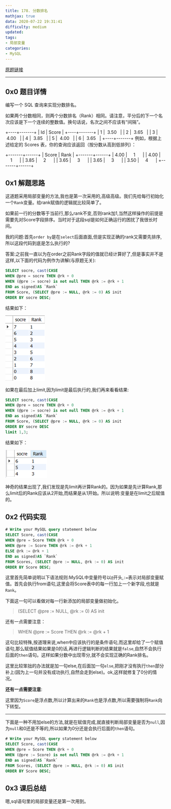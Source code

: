```yaml
---
title: 178. 分数排名
mathjax: true
data: 2020-07-22 19:31:41
difficulty: medium
updated:
tags:
- 局部变量
categories:
- MySQL
---
```


[原题链接](https://leetcode-cn.com/problems/rank-scores/)

---

## 0x0 题目详情

编写一个 SQL 查询来实现分数排名。

如果两个分数相同，则两个分数排名（Rank）相同。请注意，平分后的下一个名次应该是下一个连续的整数值。换句话说，名次之间不应该有“间隔”。

+----+-------+
| Id | Score |
+----+-------+
| 1  | &nbsp;3.50&nbsp;&nbsp;  |
| 2  | &nbsp;3.65&nbsp;&nbsp;  |
| 3  | &nbsp;4.00&nbsp;&nbsp;  |
| 4  | &nbsp;3.85&nbsp;&nbsp;  |
| 5  | &nbsp;4.00&nbsp;&nbsp;  |
| 6  | &nbsp;3.65&nbsp;&nbsp;  |
+----+-------+
例如，根据上述给定的 Scores 表，你的查询应该返回（按分数从高到低排列）：

+-------+------+
| Score | Rank |
+-------+------+
| 4.00  | &nbsp;&nbsp;&nbsp;&nbsp;1&nbsp;&nbsp;&nbsp;&nbsp;&nbsp;&nbsp;|
| 4.00  | &nbsp;&nbsp;&nbsp;&nbsp;1&nbsp;&nbsp;&nbsp;&nbsp;&nbsp;&nbsp;|
| 3.85  | &nbsp;&nbsp;&nbsp;&nbsp;2&nbsp;&nbsp;&nbsp;&nbsp;&nbsp;&nbsp;|
| 3.65  | &nbsp;&nbsp;&nbsp;&nbsp;3&nbsp;&nbsp;&nbsp;&nbsp;&nbsp;&nbsp;|
| 3.65  | &nbsp;&nbsp;&nbsp;&nbsp;3&nbsp;&nbsp;&nbsp;&nbsp;&nbsp;&nbsp;|
| 3.50  | &nbsp;&nbsp;&nbsp;&nbsp;4&nbsp;&nbsp;&nbsp;&nbsp;&nbsp;&nbsp;|
+-------+------+


## 0x1 解题思路

这道题采用局部变量的方法,我也是第一次采用的,高级高级。我们先给每行初始化一个`Rank`变量。给rank赋值的逻辑就比较简单了。

如果前一行的分数等于当前行,那么rank不变,否则rank加1,当然这样操作的前提是需要先对Score字段排序。当时对于这段sql是如何正确运行的困扰了我很长时间。

我的问题:首先`order by`是在`select`后面直面,但是实现正确的rank又需要先排序,所以这段代码到底是怎么执行的?

答案:之前我一直以为在order之前Rank字段的值就已经计算好了,但是事实并不是这样,以下面的代码为例作为讲解(与原题无关):

``` sql
SELECT socre, cast(CASE
WHEN @pre = socre THEN @rk + 0
WHEN (@pre := socre) is not null THEN @rk := @rk + 1
END as signed)AS `Rank`
FROM Score, (SELECT @pre := NULL, @rk := 0) AS init
ORDER BY socre DESC;
```
结果如下：

![178-no-limit](images/178-no-limit.png)

如果在最后加上limit,因为limit是最后执行的,我们再来看看结果:

``` sql
SELECT socre, cast(CASE
WHEN @pre = socre THEN @rk + 0
WHEN (@pre := socre) is not null THEN @rk := @rk + 1
END as signed)AS `Rank`
FROM Score, (SELECT @pre := NULL, @rk := 0) AS init
ORDER BY socre DESC
limit 1,3;
```

结果如下：

![178-with-limit](images/178-limit.png)

神奇的结果出现了,我们发现是先limit再计算Rank的。因为如果是先计算Rank,那么limit后的Rank应该从2开始,而结果是从1开始。所以说明:变量是在limit之后赋值的。


## 0x2 代码实现

``` sql
# Write your MySQL query statement below
SELECT Score, cast(CASE
WHEN @pre = Score THEN @rk + 0
WHEN @pre := Score THEN @rk := @rk + 1
ELSE @rk := @rk + 1
END as signed)AS `Rank`
FROM Scores, (SELECT @pre := NULL, @rk := 0) AS init
ORDER BY Score DESC;
```

这里首先简单说明以下语法规则:MySQL中变量符号以`@`开头,`:=`表示对局部变量赋值。首先会执行from语句,这里会将Score表中的每一行加上一个新字段,也就是`Rank`。

下面这一句可以看做对每一行新添加的局部变量做初始化。
>(SELECT @pre := NULL, @rk := 0) AS init

还有一点需要注意：

>WHEN @pre := Score THEN @rk := @rk + 1

这句比较特殊,按道理来说,when中应该执行的是条件语句,而这里却给了一个赋值语句,那么赋值结果如果是0的话,再进行逻辑判断的结果就是`false`,自然不会执行后面的`then`语句。这样如果分数中出现零分,就不会实现正确的Rank排名。

这里比较笨拙的办法就是加一句else,在后面加一句`else`,把刚才没有执行`then`部分补上(因为上一句并没有成功执行,自然会走到else)。ok,这样就修复了0分的情况。

**还有一点需要注意**:

这里因为`Score`是浮点数,所以计算出来的`Rank`也是浮点数,所以需要强制将`Rank`向下转型。

---

下面是一种不用加else的方法,就是在赋值完成,就直接判断局部变量是否为`null`,因为`null`和0还是不等的,所以如果为0分还是会执行后面的`then`语句。

``` sql
# Write your MySQL query statement below
SELECT Score, cast(CASE
WHEN @pre = Score THEN @rk + 0
WHEN (@pre := Score) is not null THEN @rk := @rk + 1
END as signed)AS `Rank`
FROM Scores, (SELECT @pre := NULL, @rk := 0) AS init
ORDER BY Score DESC;
```

## 0x3 课后总结

嗯,sql语句里的局部变量还是第一次用到。

